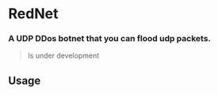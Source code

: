 # **RedNet**

### A UDP DDos botnet that you can flood udp packets.
> Is under development

## Usage
